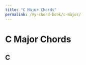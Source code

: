 ```yaml
---
title: "C Major Chords"
permalink: /my-chord-book/c-major/
---
```

# C Major Chords

## C
<!--container of the chart-->
<div id="chart"></div>

<!--load umd script -->
<script src="https://omnibrain.github.io/svguitar/js/svguitar.umd.js"></script>

<script>
  // initialize the chart
  var chart = new svguitar.SVGuitarChord('#chart')

  // draw the chart
  chart
    .chord({
      title: 'C',
      fingers: [
        [1, 0],
        [2, 1, '1'],
        [3, 0],
        [4, 2, '2'],
        [5, 3, '3'],
        [6, 'x']
      ]
    })
    .configure({
      orientation: 'horizontal',
    })
    .draw()
</script>
